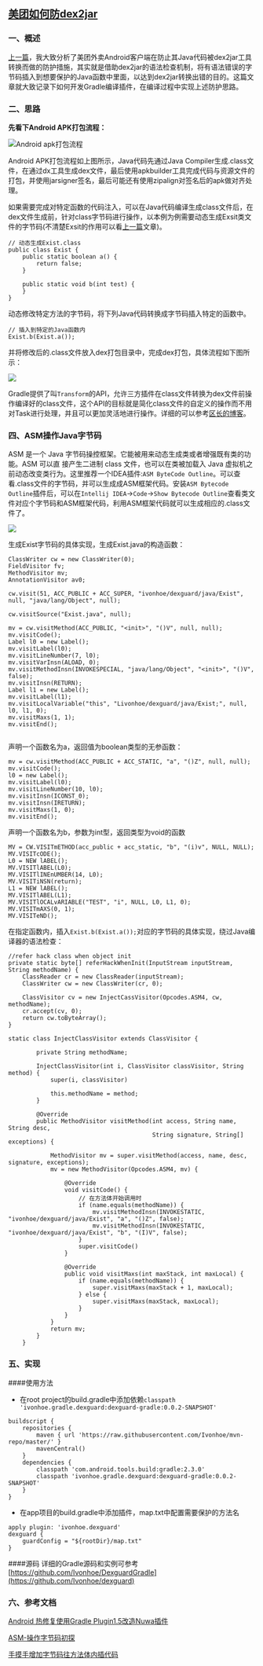 [美团如何防dex2jar](https://ivonhoe.github.io/2017/02/09/%E7%BE%8E%E5%9B%A2%E5%A6%82%E4%BD%95%E9%98%B2dex2jar/)
---

### 一、概述
[上一篇](https://ivonhoe.github.io/2017/02/09/%E7%BE%8E%E5%9B%A2%E5%A6%82%E4%BD%95%E9%98%B2dex2jar/)，我大致分析了美团外卖Android客户端在防止其Java代码被dex2jar工具转换而做的防护措施，其实就是借助dex2jar的语法检查机制，将有语法错误的字节码插入到想要保护的Java函数中里面，以达到dex2jar转换出错的目的。这篇文章就大致记录下如何开发Gradle编译插件，在编译过程中实现上述防护思路。

### 二、思路
**先看下Android APK打包流程：**

<!--more-->

![Android apk打包流程](https://ivonhoe.github.io/res/dexguard/dexguard4.jpeg)

Android APK打包流程如上图所示，Java代码先通过Java Compiler生成.class文件，在通过dx工具生成dex文件，最后使用apkbuilder工具完成代码与资源文件的打包，并使用jarsigner签名，最后可能还有使用zipalign对签名后的apk做对齐处理。

如果需要完成对特定函数的代码注入，可以在Java代码编译生成class文件后，在dex文件生成前，针对class字节码进行操作，以本例为例需要动态生成Exsit类文件的字节码(不清楚Exsit的作用可以看[上一篇](https://ivonhoe.github.io/2017/02/13/Android%E5%AE%89%E5%85%A8%E4%B9%8B---%E7%BE%8E%E5%9B%A2%E9%98%B2dex2jar%E5%8E%9F%E7%90%86/)文章)。

```
// 动态生成Exist.class
public class Exist {
    public static boolean a() {
        return false;
    }

    public static void b(int test) {
    }
}
```
动态修改特定方法的字节码，将下列Java代码转换成字节码插入特定的函数中。

```
// 插入到特定的Java函数内
Exist.b(Exist.a());
```

并将修改后的.class文件放入dex打包目录中，完成dex打包，具体流程如下图所示：

![](https://ivonhoe.github.io/res/dexguard/dexguard5.png)

Gradle提供了叫`Transform`的API，允许三方插件在class文件转换为dex文件前操作编译好的class文件，这个API的目标就是简化class文件的自定义的操作而不用对Task进行处理，并且可以更加灵活地进行操作。详细的可以参考[区长的博客](http://blog.csdn.net/sbsujjbcy/article/details/50839263)。

### 四、ASM操作Java字节码
ASM 是一个 Java 字节码操控框架。它能被用来动态生成类或者增强既有类的功能。ASM 可以直
接产生二进制 class 文件，也可以在类被加载入 Java 虚拟机之前动态改变类行为。这里推荐一个IDEA插件:`ASM ByteCode Outline`。可以查看.class文件的字节码，并可以生成成ASM框架代码。安装`ASM Bytecode Outline`插件后，可以在`Intellij IDEA`->`Code`->`Show Bytecode Outline`查看类文件对应个字节码和ASM框架代码，利用ASM框架代码就可以生成相应的.class文件了。

![](https://ivonhoe.github.io/res/dexguard/dexguard3.png)


生成Exist字节码的具体实现，生成Exist.java的构造函数：

```
ClassWriter cw = new ClassWriter(0);
FieldVisitor fv;
MethodVisitor mv;
AnnotationVisitor av0;

cw.visit(51, ACC_PUBLIC + ACC_SUPER, "ivonhoe/dexguard/java/Exist", null, "java/lang/Object", null);

cw.visitSource("Exist.java", null);

mv = cw.visitMethod(ACC_PUBLIC, "<init>", "()V", null, null);
mv.visitCode();
Label l0 = new Label();
mv.visitLabel(l0);
mv.visitLineNumber(7, l0);
mv.visitVarInsn(ALOAD, 0);
mv.visitMethodInsn(INVOKESPECIAL, "java/lang/Object", "<init>", "()V", false);
mv.visitInsn(RETURN);
Label l1 = new Label();
mv.visitLabel(l1);
mv.visitLocalVariable("this", "Livonhoe/dexguard/java/Exist;", null, l0, l1, 0);
mv.visitMaxs(1, 1);
mv.visitEnd();
        
```

声明一个函数名为a，返回值为boolean类型的无参函数：

```
mv = cw.visitMethod(ACC_PUBLIC + ACC_STATIC, "a", "()Z", null, null);
mv.visitCode();
l0 = new Label();
mv.visitLabel(l0);
mv.visitLineNumber(10, l0);
mv.visitInsn(ICONST_0);
mv.visitInsn(IRETURN);
mv.visitMaxs(1, 0);
mv.visitEnd();
```

声明一个函数名为b，参数为int型，返回类型为void的函数

```    
MV = CW.VISITmETHOD(acc_public + acc_static, "b", "(i)v", NULL, NULL);
MV.VISITcODE();
L0 = NEW lABEL();
MV.VISITlABEL(L0);
MV.VISITlINEnUMBER(14, L0);
MV.VISITiNSN(return);
L1 = NEW lABEL();
MV.VISITlABEL(L1);
MV.VISITlOCALvARIABLE("TEST", "i", NULL, L0, L1, 0);
MV.VISITmAXS(0, 1);
MV.VISITeND();
```

在指定函数内，插入`Exist.b(Exist.a());`对应的字节码的具体实现，绕过Java编译器的语法检查：

```
//refer hack class when object init
private static byte[] referHackWhenInit(InputStream inputStream, String methodName) {
    ClassReader cr = new ClassReader(inputStream);
    ClassWriter cw = new ClassWriter(cr, 0);

    ClassVisitor cv = new InjectCassVisitor(Opcodes.ASM4, cw, methodName);
    cr.accept(cv, 0);
    return cw.toByteArray();
}
```


```
static class InjectClassVisitor extends ClassVisitor {

        private String methodName;

        InjectClassVisitor(int i, ClassVisitor classVisitor, String method) {
            super(i, classVisitor)

            this.methodName = method;
        }

        @Override
        public MethodVisitor visitMethod(int access, String name, String desc,
                                         String signature, String[] exceptions) {

            MethodVisitor mv = super.visitMethod(access, name, desc, signature, exceptions);
            mv = new MethodVisitor(Opcodes.ASM4, mv) {

                @Override
                void visitCode() {
                    // 在方法体开始调用时
                    if (name.equals(methodName)) {
                        mv.visitMethodInsn(INVOKESTATIC, "ivonhoe/dexguard/java/Exist", "a", "()Z", false);
                        mv.visitMethodInsn(INVOKESTATIC, "ivonhoe/dexguard/java/Exist", "b", "(I)V", false);
                    }
                    super.visitCode()
                }

                @Override
                public void visitMaxs(int maxStack, int maxLocal) {
                    if (name.equals(methodName)) {
                        super.visitMaxs(maxStack + 1, maxLocal);
                    } else {
                        super.visitMaxs(maxStack, maxLocal);
                    }
                }
            }
            return mv;
        }
    }
```
### 五、实现

####使用方法
- 在root project的build.gradle中添加依赖`classpath 'ivonhoe.gradle.dexguard:dexguard-gradle:0.0.2-SNAPSHOT'`

```
buildscript {
    repositories {
        maven { url 'https://raw.githubusercontent.com/Ivonhoe/mvn-repo/master/' }
        mavenCentral()
    }
    dependencies {
        classpath 'com.android.tools.build:gradle:2.3.0'
        classpath 'ivonhoe.gradle.dexguard:dexguard-gradle:0.0.2-SNAPSHOT'
    }
}
```
- 在app项目的build.gradle中添加插件，map.txt中配置需要保护的方法名

```
apply plugin: 'ivonhoe.dexguard'
dexguard {
    guardConfig = "${rootDir}/map.txt"
}
```

####源码
详细的Gradle源码和实例可参考[https://github.com/Ivonhoe/DexguardGradle](https://github.com/Ivonhoe/dexguard)

### 六、参考文档

[Android 热修复使用Gradle Plugin1.5改造Nuwa插件](http://blog.csdn.net/sbsujjbcy/article/details/50839263)

[ASM-操作字节码初探](http://www.wangyuwei.me/2017/01/20/ASM-%E6%93%8D%E4%BD%9C%E5%AD%97%E8%8A%82%E7%A0%81%E5%88%9D%E6%8E%A2/)

[手摸手增加字节码往方法体内插代码](https://www.diycode.cc/topics/581)

